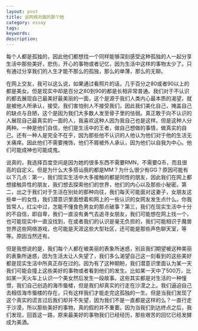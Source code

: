 ```yaml
---
layout: post
title: 谈网络对面的那个她
category: essay
tags: 
keywords:
description: 
---
```




每个人都是孤独的，因此他们都想找一个同样能够深刻感受这种孤独的人一起分享生活中那些美好，悲伤，开心的事物或者记忆，因为生活中这样的事物太少了。只有通过分享我们的人生才能不那么的孤独，那么的单薄，那么的无聊。

在网上交友，我可以这么说，如果通过看照片的话，几乎百分之80或者90以上的都是美女。但是现实中却是百分之80到90的都是长相非常普通。我们对于不认识的都去展现自己最美好最美丽的一面，这个是源于我们人类内心最本质的渴望，就是被他人所承认，接受。我们害怕别人不接受我们，因此我们美化自己，掩盖自己的缺点与丑陋，这个是因为我们大多数人发至骨子里的怯弱。真正敢于向不认识的人展现自己最真实的一面的人，我喜欢这种人因为我自己也是这样。但是这种人分两种。一种是他们自信，他们是生活中的王者，做自己想做的事情，做真实的自己。还有一种人是完全不在乎，因为那些他不认识的人他认为他们对于他的生活无关痛痒。因此他们不需要掩饰，他们不屑被外人承认，因为他们以自我为中心。他们可能成神也可能成鬼。

说真的，我选择百度空间是因为她的很多东西不需要RMN，不需要Q币，而且很高的自定义。但是为什么大多搭讪我的都是MM？为什么很少有GG？原因可能有以下几点：第一，我们现实生活中大多接触的都是同性的朋友，因此我们在网上都想接触异性的朋友，我们想去探索他们的世界，他们的内心以及那些小秘密。第二，出之于我们对于生活在别处的那种向往，我们每天可能面对这妻子，女朋友这些单一的女性，我们潜意识里面想着和网上的一些认识的女网友发生点什么。你我皆常人，红尘中过，怎能不懂食色男女的那点破事？第三，我们在现实生活中十分的不自信，即自卑，我们一直没有勇气去追寻女朋友，我们可能想在网上找一个，也可能现实中一直没找到，在或者我们的认识是毫无负担的，我们可能相识于魔兽世界这些网络游戏，也可能是天涯这些大型社区，还可能是那些声色聊天室，等等。原因当然还有。

但是我想说的是，我们每个人都在被美丽的表象所迷惑，别且我们期望被这种美丽的表象所迷惑，因为生活太让人失望了，我们多么渴望自己这一刻看到的这些美好都是现实生活中所真正存在过的。因为有了这种期盼，我们潜意识里面认为某一天我们可能会撞上这些美好的事物或者看到他们的发生。比如某一天中了500万，比如某一天火车上认识一个美女然后发生一段故事。这些其实都是对生活的一种憧憬，我们自己创造的海市蜃楼，但是我们却真实的行走在沙漠之上。我们逼迫自己去相信海市蜃楼的存在，只有这样我们才能走完这孤独的一生。但是当我们发现了这个真实的谎言过后我们却并不失望，因为我们不是一直都是这样的么？一直行走于沙漠，所以那些美好的事物，真的假的并不重要。因为当我们到达终点之后，我们发现，回首这一路，原来最美好的事物我们已经经历，那些艰苦的回忆已经发酵成为美酒。


